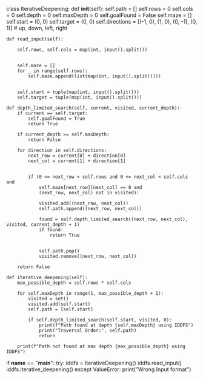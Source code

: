 class IterativeDeepening:
    def __init__(self):
        self.path = []
        self.rows = 0
        self.cols = 0
        self.depth = 0
        self.maxDepth = 0
        self.goalFound = False
        self.maze = []
        self.start = (0, 0)
        self.target = (0, 0)
        self.directions = [(-1, 0), (1, 0), (0, -1), (0, 1)]  # up, down, left, right

    def read_input(self):
      
        self.rows, self.cols = map(int, input().split())
        
       
        self.maze = []
        for _ in range(self.rows):
            self.maze.append(list(map(int, input().split())))
        
        
        self.start = tuple(map(int, input().split()))
        self.target = tuple(map(int, input().split()))

    def depth_limited_search(self, current, visited, current_depth):
        if current == self.target:
            self.goalFound = True
            return True
        
        if current_depth >= self.maxDepth:
            return False
        
        for direction in self.directions:
            next_row = current[0] + direction[0]
            next_col = current[1] + direction[1]
            
          
            if (0 <= next_row < self.rows and 0 <= next_col < self.cols and 
                self.maze[next_row][next_col] == 0 and 
                (next_row, next_col) not in visited):
                
                visited.add((next_row, next_col))
                self.path.append((next_row, next_col))
                
                found = self.depth_limited_search((next_row, next_col), visited, current_depth + 1)
                if found:
                    return True
                
               
                self.path.pop()
                visited.remove((next_row, next_col))
        
        return False

    def iterative_deepening(self):
        max_possible_depth = self.rows * self.cols  
        
        for self.maxDepth in range(1, max_possible_depth + 1):
            visited = set()
            visited.add(self.start)
            self.path = [self.start]
            
            if self.depth_limited_search(self.start, visited, 0):
                print(f"Path found at depth {self.maxDepth} using IDDFS")
                print("Traversal Order:", self.path)
                return
        
        print(f"Path not found at max depth {max_possible_depth} using IDDFS")

if __name__ == "__main__":
    try:
        iddfs = IterativeDeepening()
        iddfs.read_input()
        iddfs.iterative_deepening()
    except ValueError:
        print("Wrong Input format")
